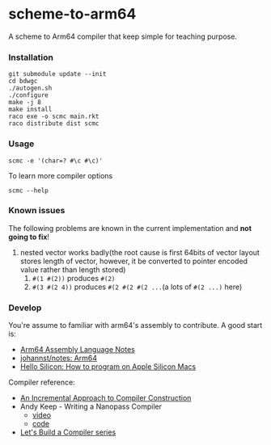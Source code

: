 # scheme-to-arm64

A scheme to Arm64 compiler that keep simple for teaching purpose.

### Installation

```shell
git submodule update --init
cd bdwgc
./autogen.sh
./configure
make -j 8
make install
raco exe -o scmc main.rkt
raco distribute dist scmc
```

### Usage

```shell
scmc -e '(char=? #\c #\c)'
```

To learn more compiler options

```shell
scmc --help
```

### Known issues

The following problems are known in the current implementation and **not going to fix**!

1. nested vector works badly(the root cause is first 64bits of vector layout stores length of vector, however, it be converted to pointer encoded value rather than length stored)
   1. `#(1 #(2))` produces `#(2)`
   2. `#(3 #(2 4))` produces `#(2 #(2 #(2 ...`(a lots of `#(2 ...)` here)

### Develop

You're assume to familiar with arm64's assembly to contribute. A good start is:

- [Arm64 Assembly Language Notes](https://cit.dixie.edu/cs/2810/arm64-assembly.html)
- [johannst/notes: Arm64](https://johannst.github.io/notes/arch/arm64.html)
- [Hello Silicon: How to program on Apple Silicon Macs](https://github.com/below/HelloSilicon)

Compiler reference:

- [An Incremental Approach to Compiler Construction](http://scheme2006.cs.uchicago.edu/11-ghuloum.pdf)
- Andy Keep - Writing a Nanopass Compiler
  - [video](https://youtu.be/Os7FE3J-U5Q)
  - [code](https://github.com/akeep/scheme-to-c)
- [Let's Build a Compiler series](https://generalproblem.net/lets_build_a_compiler/01-starting-out/)
